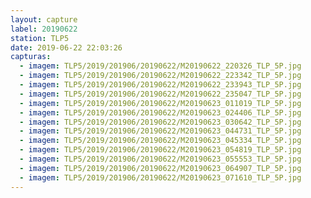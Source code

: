 ```yaml
---
layout: capture
label: 20190622
station: TLP5
date: 2019-06-22 22:03:26
capturas:
  - imagem: TLP5/2019/201906/20190622/M20190622_220326_TLP_5P.jpg
  - imagem: TLP5/2019/201906/20190622/M20190622_223342_TLP_5P.jpg
  - imagem: TLP5/2019/201906/20190622/M20190622_233943_TLP_5P.jpg
  - imagem: TLP5/2019/201906/20190622/M20190622_235047_TLP_5P.jpg
  - imagem: TLP5/2019/201906/20190622/M20190623_011019_TLP_5P.jpg
  - imagem: TLP5/2019/201906/20190622/M20190623_024406_TLP_5P.jpg
  - imagem: TLP5/2019/201906/20190622/M20190623_030642_TLP_5P.jpg
  - imagem: TLP5/2019/201906/20190622/M20190623_044731_TLP_5P.jpg
  - imagem: TLP5/2019/201906/20190622/M20190623_045334_TLP_5P.jpg
  - imagem: TLP5/2019/201906/20190622/M20190623_054819_TLP_5P.jpg
  - imagem: TLP5/2019/201906/20190622/M20190623_055553_TLP_5P.jpg
  - imagem: TLP5/2019/201906/20190622/M20190623_064907_TLP_5P.jpg
  - imagem: TLP5/2019/201906/20190622/M20190623_071610_TLP_5P.jpg
---
```

